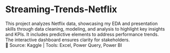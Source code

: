 # Streaming-Trends-Netflix
This project analyzes Netflix data, showcasing my EDA and presentation skills through data cleaning, modeling, and analysis to highlight key insights and KPIs. It includes predictive elements to address performance trends. The interactive dashboard ensures clarity for stakeholders.  
📌 Source: Kaggle | Tools: Excel, Power Query, Power BI
